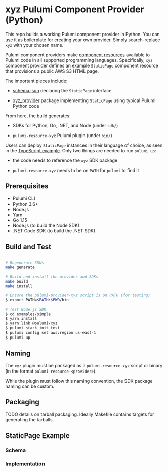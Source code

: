 # xyz Pulumi Component Provider (Python)

This repo builds a working Pulumi component provider in Python. You
can use it as boilerplate for creating your own provider. Simply
search-replace `xyz` with your chosen name.

Pulumi component providers make
[component resources](https://www.pulumi.com/docs/intro/concepts/resources/#components)
available to Pulumi code in all supported programming languages.
Specifically, `xyz` component provider defines an example `StaticPage`
component resource that provisions a public AWS S3 HTML page.

The important pieces include:

- [schema.json](schema.json) declaring the `StaticPage` interface

- [xyz_provider](provider/cmd/pulumi-resource-xyz/xyz_provider/provider.py) package
  implementing `StaticPage` using typical Pulumi Python code

From here, the build generates:

- SDKs for Python, Go, .NET, and Node (under `sdk/`)

- `pulumi-resource-xyz` Pulumi plugin (under `bin/`)

Users can deploy `StaticPage` instances in their language of choice,
as seen in the [TypeScript example](examples/simple/index.ts). Only
two things are needed to run `pulumi up`:

- the code needs to reference the `xyz` SDK package

- `pulumi-resource-xyz` needs to be on `PATH` for `pulumi` to find it


## Prerequisites

- Pulumi CLI
- Python 3.6+
- Node.js
- Yarn
- Go 1.15
- Node.js (to build the Node SDK)
- .NET Code SDK (to build the .NET SDK)


## Build and Test

```bash

# Regenerate SDKs
make generate

# Build and install the provider and SDKs
make build
make install

# Ensure the pulumi-provider-xyz script is on PATH (for testing)
$ export PATH=$PATH:$PWD/bin

# Test Node.js SDK
$ cd examples/simple
$ yarn install
$ yarn link @pulumi/xyz
$ pulumi stack init test
$ pulumi config set aws:region us-east-1
$ pulumi up

```

## Naming

The `xyz` plugin must be packaged as a `pulumi-resource-xyz` script or
binary (in the format `pulumi-resource-<provider>`).

While the plugin must follow this naming convention, the SDK package
naming can be custom.

## Packaging

TODO details on tarball packaging. Ideally Makefile contains targets
for generating the tarballs.


## StaticPage Example

### Schema

### Implementation
